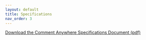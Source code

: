 ```yaml
---
layout: default
title: Specifications
nav_order: 3
---
```


[Download the Comment Anywhere Specifications Document (pdf)](../assets/pdfs/CommentAnywhere-specifications.pdf)